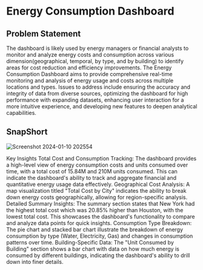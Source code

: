 # Energy Consumption Dashboard
## Problem Statement
 The dashboard is likely used by energy managers or financial analysts to monitor and analyze energy costs and consumption across various dimension(geographical, temporal, by type, and by building) to identify areas for cost reduction and efficiency improvements. The Energy Consumption Dashboard aims to provide comprehensive real-time monitoring and analysis of energy usage and costs across multiple locations and types. Issues to address include ensuring the accuracy and integrity of data from diverse sources, optimizing the dashboard for high performance with expanding datasets, enhancing user interaction for a more intuitive experience, and developing new features to deepen analytical capabilities. 

## SnapShort
![Screenshot 2024-01-10 202554](https://github.com/sakshibadoni21/Energy-Consumption-Dashboard/assets/152711814/a956df26-1334-4b35-ad53-e51dc7862b45)

Key Insights
Total Cost and Consumption Tracking: The dashboard provides a high-level view of energy consumption costs and units consumed over time, with a total cost of 15.84M and 210M units consumed. This can indicate the dashboard's ability to track and aggregate financial and quantitative energy usage data effectively.
Geographical Cost Analysis: A map visualization titled "Total Cost by City" indicates the ability to break down energy costs geographically, allowing for region-specific analysis.
Detailed Summary Insights: The summary section states that New York had the highest total cost which was 20.85% higher than Houston, with the lowest total cost. This showcases the dashboard's functionality to compare and analyze data points for quick insights.
Consumption Type Breakdown: The pie chart and stacked bar chart illustrate the breakdown of energy consumption by type (Water, Electricity, Gas) and changes in consumption patterns over time.
Building-Specific Data: The "Unit Consumed by Building" section shows a bar chart with data on how much energy is consumed by different buildings, indicating the dashboard's ability to drill down into finer details.
